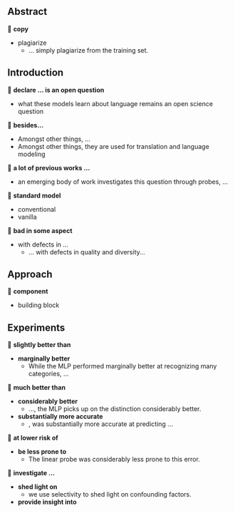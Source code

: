 ## Abstract

&#x1F4D8; **copy**

+ plagiarize
  + ... simply plagiarize from the training set.

## Introduction

&#x1F4D8;  **declare ... is an open question**

+ what these models learn about language remains an open science question

&#x1F4D8; **besides...**

+ Amongst other things, ...
+ Amongst other things, they are used for translation and language modeling

&#x1F4D8;  **a lot of previous works ...**

+ an emerging body of work investigates this question through probes, ...

&#x1F4D8; **standard model**

+ conventional
+ vanilla

&#x1F4D8; **bad in some aspect**

+ with defects in ...
  + ... with defects in quality and diversity...
  
## Approach

&#x1F4D8; **component**

+ building block

## Experiments

&#x1F4D8; **slightly better than**

+ **marginally better**
  + While the MLP performed marginally better at recognizing many categories, ...


&#x1F4D8; **much better than**

+ **considerably better**
  + ..., the MLP picks up on the distinction considerably better.
+ **substantially more accurate**
  + , was substantially more accurate at predicting ...

&#x1F4D8; **at lower risk of**

+ **be less prone to**
  + The linear probe was considerably less prone to this error.

&#x1F4D8; **investigate ...**

+ **shed light on**
  + we use selectivity to shed light on confounding factors.
+ **provide insight into**
